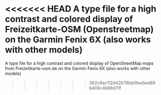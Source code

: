 <<<<<<< HEAD
A type file for a high contrast and colored display of Freizeitkarte-OSM (Openstreetmap) on the Garmin Fenix 6X (also works with other models)
=======
A type file for a high contrast and colored display of OpenStreetMap maps from Freizeitkarte-osm.de on the Garmin Fenix 6X (also works with other models)
>>>>>>> 362c9ec112d42b78bb0fea5ed89b406c4b68d71f
